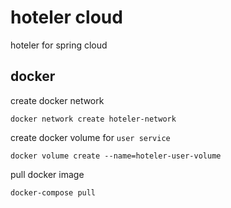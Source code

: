 # hoteler cloud

hoteler for spring cloud

## docker

create docker network

```shell
docker network create hoteler-network 
```

create docker volume for `user service`

```shell
docker volume create --name=hoteler-user-volume 
```

pull docker image

```shell
docker-compose pull
```